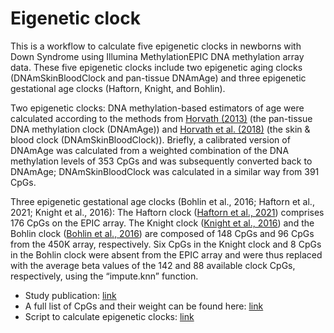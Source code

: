 # Eigenetic clock

This is a workflow to calculate five epigenetic clocks in newborns with Down Syndrome using Illumina MethylationEPIC DNA methylation array data. These five epigenetic clocks include two epigenetic aging clocks (DNAmSkinBloodClock and pan-tissue DNAmAge) and three epigenetic gestational age clocks (Haftorn, Knight, and Bohlin).

Two epigenetic clocks: DNA methylation-based estimators of age were calculated according to the methods from [Horvath (2013)](https://genomebiology.biomedcentral.com/articles/10.1186/gb-2013-14-10-r115) (the pan-tissue DNA methylation clock (DNAmAge)) and [Horvath et al. (2018)](https://www.aging-us.com/article/101508/text) (the skin & blood clock (DNAmSkinBloodClock)). Briefly, a calibrated version of DNAmAge was calculated from a weighted combination of the DNA methylation levels of 353 CpGs and was subsequently converted back to DNAmAge; DNAmSkinBloodClock was calculated in a similar way from 391 CpGs.

Three epigenetic gestational age clocks (Bohlin et al., 2016; Haftorn et al., 2021; Knight et al., 2016): The Haftorn clock ([Haftorn et al., 2021](https://pubmed.ncbi.nlm.nih.gov/33875015/)) comprises 176 CpGs on the EPIC array. The Knight clock ([Knight et al., 2016](https://pubmed.ncbi.nlm.nih.gov/27717399/)) and the Bohlin clock ([Bohlin et al., 2016](https://www.ncbi.nlm.nih.gov/pmc/articles/PMC5054559/#MOESM1)) are composed of 148 CpGs and 96 CpGs from the 450K array, respectively. Six CpGs in the Knight clock and 8 CpGs in the Bohlin clock were absent from the EPIC array and were thus replaced with the average beta values of the 142 and 88 available clock CpGs, respectively, using the “impute.knn” function.

- Study publication: [link](https://onlinelibrary.wiley.com/doi/full/10.1111/acel.13652)
- A full list of CpGs and their weight can be found here: [link](https://github.com/XUKEREN/phd-pipeline/eigenetic_clock)
- Script to calculate epigenetic clocks: [link](./epigenetic_clock.R)
